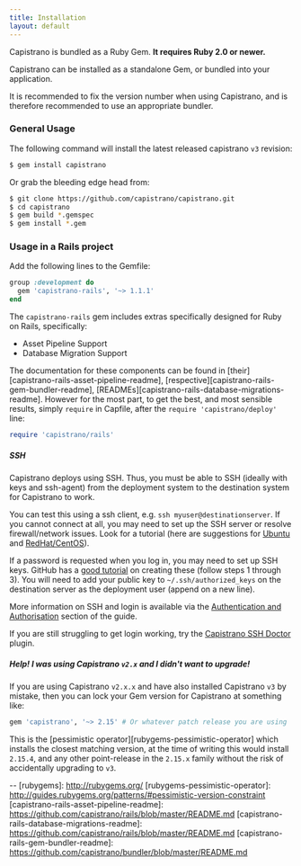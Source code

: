```yaml
---
title: Installation
layout: default
---
```


Capistrano is bundled as a Ruby Gem. **It requires Ruby 2.0 or newer.**

Capistrano can be installed as a standalone Gem, or bundled into your
application.

<div class="alert">
It is recommended to fix the version number when using Capistrano, and is
therefore recommended to use an appropriate bundler.
</div>

### General Usage

The following command will install the latest released capistrano `v3` revision:

```bash
$ gem install capistrano
```

Or grab the bleeding edge head from:

```bash
$ git clone https://github.com/capistrano/capistrano.git
$ cd capistrano
$ gem build *.gemspec
$ gem install *.gem
```

### Usage in a Rails project

Add the following lines to the Gemfile:

```ruby
group :development do
  gem 'capistrano-rails', '~> 1.1.1'
end
```

The `capistrano-rails` gem includes extras specifically designed for Ruby on
Rails, specifically:

 * Asset Pipeline Support
 * Database Migration Support

The documentation for these components can be found in
[their][capistrano-rails-asset-pipeline-readme],
[respective][capistrano-rails-gem-bundler-readme],
[READMEs][capistrano-rails-database-migrations-readme]. However for the most
part, to get the best, and most sensible results, simply `require` in
Capfile, after the `require 'capistrano/deploy'` line:

```ruby
require 'capistrano/rails'
```

##### SSH

Capistrano deploys using SSH. Thus, you must be able to SSH (ideally with keys
and ssh-agent) from the deployment system to the destination system for
Capistrano to work.

You can test this using a ssh client, e.g. `ssh myuser@destinationserver`. If
you cannot connect at all, you may need to set up the SSH server or resolve
firewall/network issues. Look for a tutorial (here are suggestions for
[Ubuntu](https://help.ubuntu.com/community/SSH) and
[RedHat/CentOS](http://www.cyberciti.biz/faq/centos-ssh/)).

If a password is requested when you log in, you may need to set up SSH keys.
GitHub has a [good tutorial](https://help.github.com/articles/generating-ssh-keys/)
on creating these (follow steps 1 through 3). You will need to add your public
key to `~/.ssh/authorized_keys` on the destination server as the deployment user
(append on a new line).

More information on SSH and login is available via the
[Authentication and Authorisation](http://capistranorb.com/documentation/getting-started/authentication-and-authorisation/)
section of the guide.

If you are still struggling to get login working, try the
[Capistrano SSH Doctor](https://github.com/capistrano-plugins/capistrano-ssh-doctor)
plugin.

##### Help! I was using Capistrano `v2.x` and I didn't want to upgrade!

If you are using Capistrano `v2.x.x` and have also installed Capistrano `v3`
by mistake, then you can lock your Gem version for Capistrano at something
like:

```ruby
gem 'capistrano', '~> 2.15' # Or whatever patch release you are using
```

This is the [pessimistic operator][rubygems-pessimistic-operator] which
installs the closest matching version, at the time of writing this would
install `2.15.4`, and any other point-release in the `2.15.x` family without
the risk of accidentally upgrading to `v3`.


--
[rubygems]:                                    http://rubygems.org/
[rubygems-pessimistic-operator]:               http://guides.rubygems.org/patterns/#pessimistic-version-constraint
[capistrano-rails-asset-pipeline-readme]:      https://github.com/capistrano/rails/blob/master/README.md
[capistrano-rails-database-migrations-readme]: https://github.com/capistrano/rails/blob/master/README.md
[capistrano-rails-gem-bundler-readme]:         https://github.com/capistrano/bundler/blob/master/README.md
